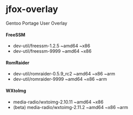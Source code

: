 # jfox-overlay
Gentoo Portage User Overlay

#### FreeSSM
* dev-util/freessm-1.2.5     ~amd64 ~x86
* dev-util/freessm-9999      ~amd64 ~x86 

#### RomRaider
* dev-util/romraider-0.5.9_rc2     ~amd64 ~x86 ~arm
* dev-util/romraider-9999          ~amd64 ~x86 ~arm

#### WXtoImg
* media-radio/wxtoimg-2.10.11            ~amd64 ~x86
* (beta) media-radio/wxtoimg-2.11.2      ~amd64 ~x86 ~arm 
 

